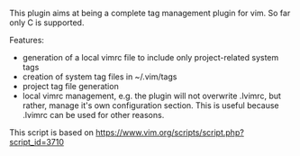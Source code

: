 
This plugin aims at being a complete tag management plugin for vim. So far only C is supported.

Features:

* generation of a local vimrc file to include only project-related system tags
* creation of system tag files in ~/.vim/tags
* project tag file generation
* local vimrc management, e.g. the plugin will not overwrite .lvimrc, but rather, manage it's own configuration section. This is useful because .lvimrc can be used for other reasons.

This script is based on https://www.vim.org/scripts/script.php?script_id=3710

